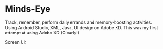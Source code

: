 # Minds-Eye
Track, remember, perform daily errands and memory-boosting activities. Using Android Studio, XML, Java, UI design on Adobe XD.
This was my first attempt at using Adobe XD (Clearly!)

Screen UI:

